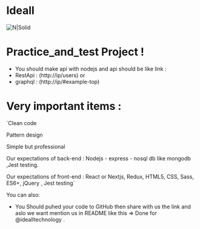 # Ideall 

![N|Solid](https://i.imgur.com/thocO4k.gif)

# Practice_and_test Project !


  - You should make api with nodejs and api should be like link :
  - RestApi : (http://ip/users)
   or
  - graphql : (http://ip/#example-top)


# Very important items :
 `Clean code

Pattern design

Simple but professional

Our expectations of back-end  : Nodejs - express - nosql db like mongodb ,Jest testing.

Our expectations of front-end : React or Nextjs, Redux, HTML5, CSS, Sass, ES6+, jQuery , Jest testing`

You can also:
  - You Should puhed your code to GitHub then share with us the link and aslo we want mention us in README like this => Done for @idealltechnology .
 
